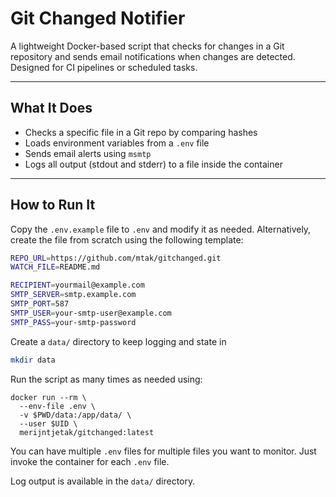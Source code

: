 # Git Changed Notifier

A lightweight Docker-based script that checks for changes in a Git repository and sends email notifications when changes are detected. Designed for CI pipelines or scheduled tasks.

---

## What It Does

- Checks a specific file in a Git repo by comparing hashes
- Loads environment variables from a `.env` file
- Sends email alerts using `msmtp`
- Logs all output (stdout and stderr) to a file inside the container

---

## How to Run It

Copy the `.env.example` file to `.env` and modify it as needed. Alternatively,
create the file from scratch using the following template:

```bash
REPO_URL=https://github.com/mtak/gitchanged.git
WATCH_FILE=README.md

RECIPIENT=yourmail@example.com
SMTP_SERVER=smtp.example.com
SMTP_PORT=587
SMTP_USER=your-smtp-user@example.com
SMTP_PASS=your-smtp-password
```

Create a `data/` directory to keep logging and state in

```bash
mkdir data
```

Run the script as many times as needed using:

```
docker run --rm \
  --env-file .env \
  -v $PWD/data:/app/data/ \
  --user $UID \
  merijntjetak/gitchanged:latest
```

You can have multiple `.env` files for multiple files you want to monitor. Just invoke the
container for each `.env` file.

Log output is available in the `data/` directory.

